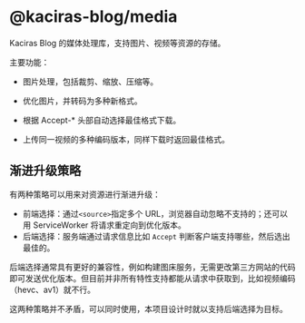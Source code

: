 # @kaciras-blog/media

Kaciras Blog 的媒体处理库，支持图片、视频等资源的存储。

主要功能：

- 图片处理，包括裁剪、缩放、压缩等。

- 优化图片，并转码为多种新格式。

- 根据 Accept-* 头部自动选择最佳格式下载。

- 上传同一视频的多种编码版本，同样下载时返回最佳格式。

## 渐进升级策略

有两种策略可以用来对资源进行渐进升级：

* 前端选择：通过`<source>`指定多个 URL，浏览器自动忽略不支持的；还可以用 ServiceWorker 将请求重定向到优化版本。
* 后端选择：服务端通过请求信息比如 `Accept` 判断客户端支持哪些，然后选出最佳的。

后端选择通常具有更好的兼容性，例如构建图床服务，无需更改第三方网站的代码即可发送优化版本。但目前并非所有特性支持都能从请求中获取到，比如视频编码（hevc、av1）就不行。

这两种策略并不矛盾，可以同时使用，本项目设计时就以支持后端选择为目标。
